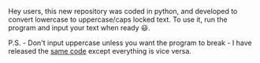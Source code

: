 Hey users, this new repository was coded in python, and developed to convert lowercase to uppercase/caps locked text. To use it, run the program and input your text when ready 😃.

P.S. - Don't input uppercase unless you want the program to break - I have released the [same code](https://github.com/R1sh1Par1kh/uppercase-to-lowercase) except everything is vice versa.
